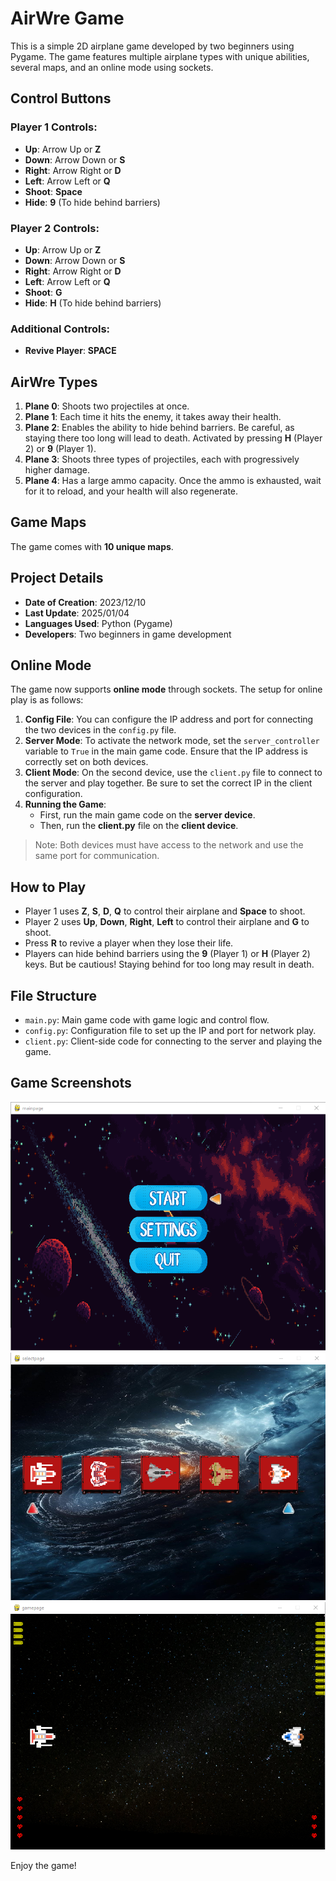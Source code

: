 # AirWre Game

This is a simple 2D airplane game developed by two beginners using Pygame. The game features multiple airplane types with unique abilities, several maps, and an online mode using sockets. 

## Control Buttons

### Player 1 Controls:
- **Up**: Arrow Up or **Z**
- **Down**: Arrow Down or **S**
- **Right**: Arrow Right or **D**
- **Left**: Arrow Left or **Q**
- **Shoot**: **Space**
- **Hide**: **9** (To hide behind barriers)

### Player 2 Controls:
- **Up**: Arrow Up or **Z**
- **Down**: Arrow Down or **S**
- **Right**: Arrow Right or **D**
- **Left**: Arrow Left or **Q**
- **Shoot**: **G**
- **Hide**: **H** (To hide behind barriers)

### Additional Controls:
- **Revive Player**: **SPACE**

## AirWre Types

1. **Plane 0**: Shoots two projectiles at once.
2. **Plane 1**: Each time it hits the enemy, it takes away their health.
3. **Plane 2**: Enables the ability to hide behind barriers. Be careful, as staying there too long will lead to death. Activated by pressing **H** (Player 2) or **9** (Player 1).
4. **Plane 3**: Shoots three types of projectiles, each with progressively higher damage.
5. **Plane 4**: Has a large ammo capacity. Once the ammo is exhausted, wait for it to reload, and your health will also regenerate.

## Game Maps
The game comes with **10 unique maps**.

## Project Details
- **Date of Creation**: 2023/12/10
- **Last Update**: 2025/01/04
- **Languages Used**: Python (Pygame)
- **Developers**: Two beginners in game development

## Online Mode

The game now supports **online mode** through sockets. The setup for online play is as follows:

1. **Config File**: You can configure the IP address and port for connecting the two devices in the `config.py` file.
2. **Server Mode**: To activate the network mode, set the `server_controller` variable to `True` in the main game code. Ensure that the IP address is correctly set on both devices.
3. **Client Mode**: On the second device, use the `client.py` file to connect to the server and play together. Be sure to set the correct IP in the client configuration.
4. **Running the Game**:
   - First, run the main game code on the **server device**.
   - Then, run the **client.py** file on the **client device**.

> Note: Both devices must have access to the network and use the same port for communication.

## How to Play

- Player 1 uses **Z**, **S**, **D**, **Q** to control their airplane and **Space** to shoot.
- Player 2 uses **Up**, **Down**, **Right**, **Left** to control their airplane and **G** to shoot.
- Press **R** to revive a player when they lose their life.
- Players can hide behind barriers using the **9** (Player 1) or **H** (Player 2) keys. But be cautious! Staying behind for too long may result in death.

## File Structure

- `main.py`: Main game code with game logic and control flow.
- `config.py`: Configuration file to set up the IP and port for network play.
- `client.py`: Client-side code for connecting to the server and playing the game.

## Game Screenshots

![Screenshot 1](for_README/image1.png)  
![Screenshot 2](for_README/image2.png)  
![Screenshot 3](for_README/image3.png)

Enjoy the game!
